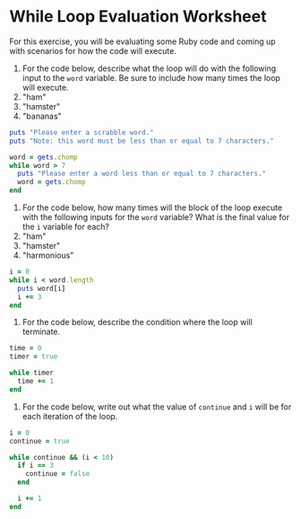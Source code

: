 # While Loop Evaluation Worksheet
For this exercise, you will be evaluating some Ruby code and coming up with scenarios for how the code will execute.

1. For the code below, describe what the loop will do with the following input to the `word` variable. Be sure to include how many times the loop will execute.
  1. "ham"
  2. "hamster"
  3. "bananas"

  ```ruby
  puts "Please enter a scrabble word."
  puts "Note: this word must be less than or equal to 7 characters."

  word = gets.chomp
  while word > 7
    puts "Please enter a word less than or equal to 7 characters."
    word = gets.chomp
  end
  ```

1. For the code below, how many times will the block of the loop execute with the following inputs for the `word` variable? What is the final value for the `i` variable for each?
  1. "ham"
  2. "hamster"
  3. "harmonious"

  ```ruby
  i = 0
  while i < word.length
    puts word[i]
    i += 3
  end
  ```

1. For the code below, describe the condition where the loop will terminate.
  ```ruby
  time = 0
  timer = true

  while timer
    time += 1
  end
  ```

1. For the code below, write out what the value of `continue` and `i` will be for each iteration of the loop.
  ```ruby
  i = 0
  continue = true

  while continue && (i < 10)
    if i == 3
      continue = false
    end

    i += 1
  end
  ```

